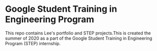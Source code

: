 # Google Student Training in Engineering Program

This repo contains Lee's portfolio and STEP projects.This is created the summer of 2020 
as a part of the Google Student Training in Engineering Program (STEP) internship. 
